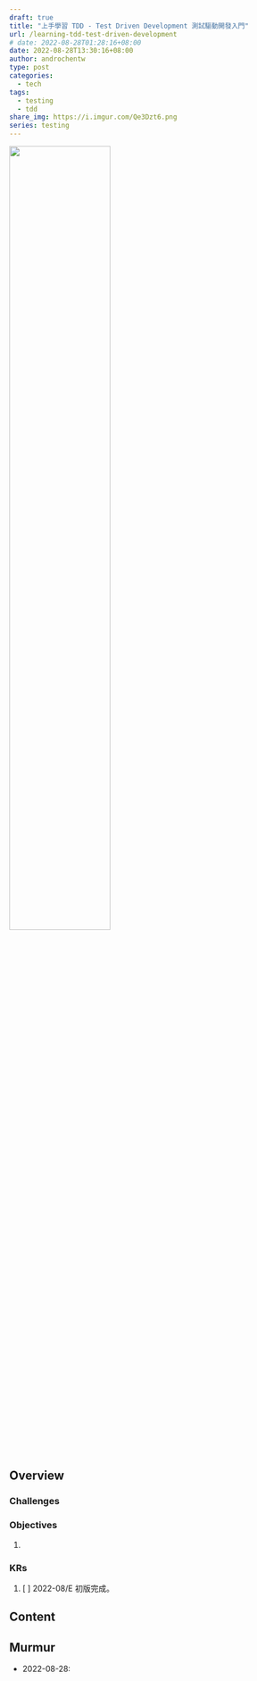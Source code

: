 ```yaml
---
draft: true
title: "上手學習 TDD - Test Driven Development 測試驅動開發入門"
url: /learning-tdd-test-driven-development
# date: 2022-08-28T01:28:16+08:00
date: 2022-08-28T13:30:16+08:00
author: androchentw
type: post
categories:
  - tech
tags: 
  - testing
  - tdd
share_img: https://i.imgur.com/Qe3Dzt6.png
series: testing
---
```


<img style="width:60%;" src="https://i.imgur.com/Qe3Dzt6.png">

## Overview

### Challenges

### Objectives

1.

### KRs

1. [ ] 2022-08/E 初版完成。

<!--more-->

## Content

## Murmur

* 2022-08-28:
